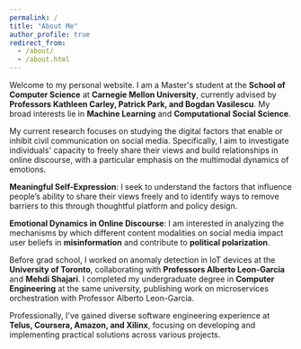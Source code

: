 ```yaml
---
permalink: /
title: "About Me"
author_profile: true
redirect_from: 
  - /about/
  - /about.html
---
```


Welcome to my personal website. I am a Master's student at the **School of Computer Science** at **Carnegie Mellon University**, currently advised by **Professors Kathleen Carley, Patrick Park, and Bogdan Vasilescu**. My broad interests lie in **Machine Learning** and **Computational Social Science**.

My current research focuses on studying the digital factors that enable or inhibit civil communication on social media. Specifically, I aim to investigate individuals' capacity to freely share their views and build relationships in online discourse, with a particular emphasis on the multimodal dynamics of emotions.

**Meaningful Self-Expression**: I seek to understand the factors that influence people’s ability to share their views freely and to identify ways to remove barriers to this through thoughtful platform and policy design.

**Emotional Dynamics in Online Discourse**: I am interested in analyzing the mechanisms by which different content modalities on social media impact user beliefs in **misinformation** and contribute to **political polarization**.

Before grad school, I worked on anomaly detection in IoT devices at the **University of Toronto**, collaborating with **Professors Alberto Leon-Garcia** and **Mehdi Shajari**. I completed my undergraduate degree in **Computer Engineering** at the same university, publishing work on microservices orchestration with Professor Alberto Leon-Garcia.

Professionally, I've gained diverse software engineering experience at **Telus, Coursera, Amazon, and Xilinx**, focusing on developing and implementing practical solutions across various projects.
